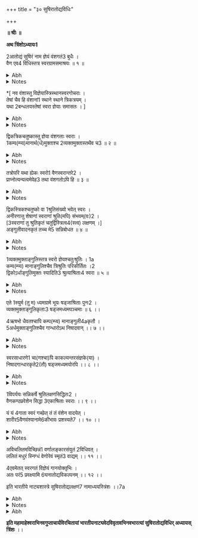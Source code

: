 +++
title = "३० सुषिरातोद्यविधिः"

+++
<pb n="139"/>

**॥ श्रीः ॥**


**अथ त्रिंशोऽध्यायः1**


2आतोद्यं सुषिरं नाम ज्ञेयं वंशगतं3 बुधैः ।  
वैण एव4 विधिस्तत्र स्वरग्रामसमाश्रयः ॥ १ ॥  

<details><summary>Abh</summary>


॥ त्रिंशोऽध्यायः ॥


रागात्मकं स्थायिपदं नियच्छ-  
न्नच्छिन्नवंशस्वरलब्धसारः ।  
कालात्मकोऽसौ परमेश्वरस्य  
स्याद्विग्रहोऽस्मद्भवबन्धनाय ॥  


एवं प्राक्तनेनाध्यायेन प्रस्तुतनाट्यविषयगान्धर्वोपयोगप्रतिपादनपरतया जातिविनियोगो
वर्णालङ्कारादिलक्षणं ततातोद्यस्वरूपं प्रसङ्गतः शुष्कस्वरूपं प्रतिपादितम् । तत्र ततादनन्तरं यद्यप्यवनद्धस्यैवोद्देशो
युक्तस्ततावनद्धयोर्गेयमानकक्षयोद्वहनहेतुत्वात्तथापि विनियोगे वैणानां स्वराणां वंश्यस्वभावमार्ग उपयोगं
गच्छतीति ततानन्तरं सुषिरस्यैव लक्षणं युक्तमित्याह । **आतोद्यं सुषिरं नामेति** । **नाम**शब्देनेदमाह ।
वंशातोद्यमिति पूर्वं भगव**न्महेश्वरा**राधनसाधनं **मतङ्गमुनि**प्रभृतिभिर्वेणुनिर्मितं ततो वंश इति प्रसिद्धम् । वस्तुतस्तु
छिद्रात्मकसुषिराभिव्यक्तस्वरविशेषरूपतयैवास्योपयोग इति । खदिरादिनिर्मितोऽप्यसौ भवत्येव । तथा
चोक्तम् ।

वंशे सृष्टा यदा पूर्वं वंशसंज्ञा तु वैणवी ।  
वंशास्तु खदिरा रौप्याः कांस्यजा वा सकाञ्चनाः ॥  

इति । अत एव सुषिरयोगात् प्राणसंयोगेनातोदनीयत्वा**दातोद्यं** वाद्यम् । तोद्यते आतुद्यते हन्यते वाद्यत इति
चतुर्णां वपुः । केवलमस्य तोदननिष्पन्नैः स्वरैस्ततसुषिरयोरुपकारित्वं वर्णानुसाम्ययोगेन त्ववनद्धधनयोः शरीरं
तु संवदनशक्तिक्रोडीकृतं समुल्लसितशक्तिकर्तृकमिति तत्तत्स्थानाभिघातजातस्वरद्वारलब्धोपयोगमपि
</details>

<details><summary>Notes</summary>



[^1]: **य**. एकत्रिंशोऽध्यायः । **र**. एकोनत्रिंशत्तमः । **भ**. सप्तविंशः । N: एकोनत्रिंशोऽध्यायः 

[^2]: N: **ड**. वाद्यं तु


[^3]: **ड**. कृतं 

[^4]: **भ**. एष
</details>

<pb n="140"/>

*[ नव वंशास्तु विज्ञेयास्त्रिस्थानस्वरगोचराः ।  
तेषां चैव हि वंशानां1 स्थाने स्थाने त्रिकत्रयम् ।  
यथा 2बन्धलयस्तेषां स्वरा ज्ञेयाः समासतः । ]  

<details><summary>Abh</summary>

त**दातोद्य**मुच्यते । तदा तुदति अभिहन्ति वादयति चेत्यकृतककर्मशक्तिमुद्रितस्वातन्त्र्यमवभाति । **ज्ञे**यमिति ।
वीणातो विलक्षणतया । कक्ष्या च स्वरतत्त्वस्य नातो लाभात् ।


**टीकाकारैः** पूर्वरङ्गे वंशस्य फूत्करणवैकल्यादसंस्कार्यता तत्र चेह चानुपयोग इति महता प्रयत्नेन
पूर्वपक्षायित्वा पूर्वरङ्गे **कुतपस्य तु विन्यास** (**भ. ना. अ**. ५--१७) इत्यादौ वंशस्याप्यस्ति
संस्कार्यत्वमित्युत्तरपक्षीचक्रे । तत् केवलं ग्रन्थभूयस्त्वकरणरसिकताविजृम्भितम् । **अस्मभ्यो** न खलु
शुष्कवादेनाभिरुचितमित्यास्ताम् ।


**वंशगतमिति** । वंशप्रकाररूपं (लोह)खदिरादेरपि संग्रहः । ननु **व्द्यधिष्ठानाः स्वरा वैणाः शारीराश्चे--**
(**भ. ना. अ**.२८--१२) त्यत्र वंशानां नामापि तत् किं न श्रावितं वंशाभिधानेनेत्याह । **बुधै**रिति । यथाश्रुतमेव
तदन्यनिरोधनपरं वचः किं च शारीरस्वरवैपरीत्यं वैणानामिति तथाभिधानमेतच्च तत्र व्याख्यातम् । ननु यदि
ज्ञेयं तर्ह्यस्योच्यतां लक्षणम् । आह । **वैण एव विधिस्तत्रे**ति । **स्वरग्राम**ग्रहणमुपलक्षणार्थम् । यत् किञ्चिदुक्तं
**प्राच्येऽध्यायद्वये** तत्सर्वं वंशेऽपि बोद्धव्यामित्यर्थः । तथाहि **मतङ्गमुनिना चत्वारो धातवो वंश** इत्यादिना
धातुविनियोगोऽपि प्रदर्शित एव ।


यत्त्वत्र **टीकाकृता** स्वगतपरगतत्वे धर्मस्यातिदेशस्य विकल्पलक्षणाभिधानलाघवोपयोगि--
त्वमतिदेशस्याभ्यधायि तदेवमेव । सर्वत्र **ब्राह्मणवद्राजा द्रष्टव्य** इत्यादावप्यतिदेशस्वरूपनिर्वाह इवेहापूर्वतया
मन्तव्यम् । यत्त्वतिदेशेन न सिध्यति तत्प्रातिस्विकम् ॥ १ ॥
</details>

<details><summary>Notes</summary>

*सार्धः श्लोको मयमातृकयोरेव वर्तते । **वृत्तिका**रस्तु तं न व्याख्यातवान् प्रक्षिप्त इति वा वंशानां संख्यामितेरनङ्गीकाराद्वा ।
तथापि स तु **मुनेरे**वेति **नान्यकुम्भकर्णवेम**प्रभृतिभिरुक्तम् । यथाह **नान्यः** । एवं नवैव वंशाञ् छुद्धान् ब्रूते त्रिकक्रमेणेह ।
**भरताचार्यो** वंशानां स्थाने स्थाने त्रिकत्रयमिति । इति ॥ **कुम्भकर्णः** । स्थानत्रयस्य निष्पत्त्यै **केचित कीर्तिधरादयः** ॥
नवैवात्र जगुर्वंशान् व्यवस्थातस्तथोच्यते ॥ इति । **वेमभूपालः** । अथान्यथाऽब्रवीत्तारमन्द्रमध्यव्यवस्थितम् ॥ अत्र **कीर्तिधरो**
राजा स्वराणां वंशभेदतः ॥ 

[^......]: एवं वंशा नवैवेति तन्मते प्रतिपादितम् ॥ इति । ग्रामत्रयविभागेन वंशानां नवकं **नारदो**क्तमुपष्टभ्य
**कीर्तिधरः**स्थानत्रयसिद्धेरेकैकस्य स्थालस्य वंशत्रयं निरूप्य वंशानां नवकं प्रधान्येन गृह्णाति । तन्मतावलम्बकोऽयं सार्धश्लोक
इति प्रक्षिप्तः स्यात् ।


[^1]: **म**. वर्णानां । 

[^2]: **म**. बद्ध ।
</details>

<pb n="141"/>

द्विकत्रिकचतुष्कास्तु ज्ञेया वंशगताः स्वराः ।  
1कम्प(म्प्य)मानार्थ(र्ध)मुक्ताश्च 2व्यक्तमुक्तास्तथैव च3 ॥ २ ॥  

<details><summary>Abh</summary>


अस्य लक्षणमाह । **द्विकत्रिकचतुष्कास्तु ज्ञेया वंशगता** इति । आननच्छिद्रेष्वाधारेषु गान्धारादि
(दी)त्याशयेन स्वरोत्पादकस्वरूपमुक्तम् । **कम्प्यमानार्थमुक्ताश्च व्यक्तमुक्तास्त्वि**त्यनेन छिद्रोपरि
दीयमानाङ्गलिगतच्छिद्रनिवेशिताङ्गुलिना क्रियया तीव्रातीव्रमध्यरूपप्राणपूरणप्रभवो हि वंशे स्वरविभागः ।
तत्र गान्धारादितया मध्यमस्वरोऽन्त्यो भवति । 1तदपेक्षया गान्धारे द्वितीयम् (यत्वम्) । तत एव च सामसु
गान्धारो द्वितीयो मध्यमो हि तत्र प्रथमः । आह च ।

यः सामगानां प्रथमः स वेणोर्मध्यमः स्वरः ॥  

(**नारदीयशिक्षा** १.५.१.)
इति ।


यद्यपि न च षट्सु कृष्टादिषु भव इति क्रमो युक्तस्तथापि षड्जस्य चतुःश्रुतित्वान् मध्यमत्वेन प्रत्यभिज्ञानम् ।
नन्वत्र वंशे कःस्वरविभाग इत्येवमाशयेनाह । **द्विकत्रिकचतुष्का** इति । स्वरस्वरूपोपयोगिषु छिद्रेष्वत्र स्वरशब्दः ।
तेन सर्वतोऽत्र नवच्छिद्राणि । वर्गशोऽभिधाने वायमाशयः । मुखि(ख) गतमन्त्यं च यच्छिद्रं तत्तावत् पूरकतया
पूर्यतया च मुखमारुतप्रवेशप्रतिघातोपयोगीत्येव नालच्छिद्रं स्वरविभागाय नोपयुक्तम् । तत्सप्तकं तु स्वर
विभागकृतम् । अत्रापि हि वर्गशोऽभिधानध्वन्यो भावः । वामहस्तेन त्रयः स्वराः । दक्षिणेन चत्वार इति । तथा
चोक्तम् ।

2षड्जस्त्वनामिकाङ्गुल्यामृषभो मध्यमाङ्गुलौ ।  
निरङ्गुल्यां च गान्धारो मध्यमः कम्पितो यथा ॥  


वामहस्ते त्रयो ह्येते चत्वारो दक्षिणे पुनः ।  
पञ्चमोऽनामिकायां तु धैवतो मध्यमाङ्गुलौ ॥  


प्रदेशिन्यां निषादस्तु मध्यमः कम्पितो यथा ।  

**पञ्चमोऽनामिकायामिति** वचनात् मध्यमस्वरे कनीयसीत्याह । **निरङ्गुलीति** । कनीयसी तर्जनी वा । स्थानं
चाङ्गुलीनामुक्तम् । **कर्कन्धूफलबीजवदङ्गुलीनां निवेशनमि**ति । **अन्ये बहिरष्टमं कार्यं छिद्रादन्यादनन्तरमिति**
</details>

<details><summary>Notes</summary>



[^1]: **न. ज**. कम्पिता ह्यर्घ । **य**. कम्प्यमाना । 

[^2]: **न. ज**. मुक्त । 

[^3]: N. **र**. मुक्ताङ्गुलिश्च ह । **भ**. मुक्ताङ्गुलस्तथा ।


[^1]: तदिति मध्यमापेक्षया । सामसु मगरिसधनिपा इति क्रमः । मध्यमग्रामे मपधनिसरिगाः । 

[^2]: एते श्लोका **विशाखिलस्या**
</details>

<pb n="142"/>

तत्रोपरि यथा ह्येकः स्वरो1 वैणस्वरान्तरे2 ।  
प्राप्नोत्यन्यत्वमेवेह3 तथा वंशगतोऽपि हि ॥ ३ ॥  

<details><summary>Abh</summary>

नवच्छिद्राणीच्छन्ति । तत्त्वेवं भवतु च्छिद्राङ्गुलीयोजनम् । अङ्गुलीनां तु कः क्रियाभेद इत्याह ।

कम्प्यमानार्थ(र्ध)मुक्ताश्च व्यक्तमुक्तास्यथैव च ।  

इति । नैव द्विकादिक्रमेण कम्प्यमानादियोगः । अपि तु तेनैव प्रकारेणार्धेन समत्वं येन तत्र **व्यक्तमुक्ता** इति
पृथगन्तेऽभिधानादन्ते चतुःश्रुतौ तावदयं विनियोगः । तदुक्तम् ।

ये चतुःश्रुतयोऽप्येषां पूर्णा रन्ध्रात्तु ते स्वराः ।  

इति । ततो द्विश्रुतेरधस्तादर्धमुक्ताङ्गुलित्वमध्यवस्यन् पारिशेष्यात् त्रिश्रुतेः । कम्प्यमानाङ्गुलियोगः तदुक्तम् ।

कम्प्यमानार्धमुक्ताश्च विज्ञेयास्ते त्रिकद्विकाः ।  

इति । एवं वंशस्य स्वरः प्रथमोत्पत्तिक्रमश्च स्वराणां दर्शितः । य**त्त्वन्येषां** तु साङ्गुलादिक्रमेणाङ्गुलीनिर्ह्लासदिशा
च ब्राह्मणक्षत्रियादिजातिविभागस्तदनुसारेण चोक्तप्रकृत्यादिविषयो नाट्योपयोगः कथितः स निस्वर इति
हृदये गृहीत्वा **मुनिना** दर्शितः ॥ २ ॥


नन्वेवं छिद्रेषु स्वराणां व्यवस्थितत्वमुक्तम् । दृश्यते चैवैकत्र स्वरसप्तकोपलम्भः ।
तत्कथमित्येतदाशङ्क्याह ।

तत्रोपरि यथा ह्येकस्वरो वैणस्वरान्तरे ।  
प्राप्नोत्यन्यत्वमेवेह तथा वंशगतोऽपि हि ॥  

इति । शारीरे **दाख्यां** च यथैक एव स्वर आधारभूतः स्वरान्तरविषयमन्यन्वं प्राप्नोति यथोक्तं **द्विविधैव
मूर्च्छनासिद्धिरि**ति (**भ. ना**. २८-३४) **यथा स्वराणां सततं मध्यमस्वरा (मध्यस्वरं) विदुर्बुधा** इति तथैव
वंशगतस्वरोऽपि स्वरान्तरविषयमन्यत्वं प्राप्नोति । तथा च धैवतांशकृतोऽपि । गीयमानेऽपूर्णवाचः प्राहुः ।
**धैवताद्वा निषादाद्वा स्थायी.......वांशिका** इति । पूर्णवाचस्तु षड्जर्षभगान्धाराः स्वराणामन्यतमात् ।
एतदाह । तत्र यथा वीणायां सार्यमाणायां प्रतिक्षणं मार्दवाय तत्त्वसम्पादनेन सैवान्या सम्पाद्यते । तेन तथावदिति
दर्शयति । **तत्रोपरि(रीति)** । न सामानाधिकरण्यतया विभक्तिनिर्देशः । अन्यथा तस्योपरि तस्यां तेन
</details>

<details><summary>Notes</summary>



[^1]: **ट**. स्वरे 

[^2]: **र**. अन्तरैः 

[^3]: **र**. एव स्यात् । **भ**. एवं स्यात्
</details>

<pb n="143"/>

द्विकस्त्रिकश्चतुष्को वा 1श्रुतिसंख्यो भवेत् स्वरः ।  
अनीरणात्तु शेषाणां स्वराणां श्रुति(मपि) संभवम्(वः)2 ।  
[3स्वराणां तु श्रुतिकृतं चतुर्द्विस्त्रित्व4(स्त्व) लक्षणम् ।]  
अङ्गुलीवादनकृतं तच्च मे5 सन्निबोधत ॥ ४ ॥  

<details><summary>Abh</summary>

तत्रैवोर्ध्वरूपतयाऽऽधेयरूपतयाऽवस्थिते स्वरे सतीत्यर्थः । एतदुक्तं भवति । प्रथममभ्यासकाले शूत्कारपूरणतया
स्वरोत्पत्तिक्रमो य उक्तस्तत्रैव स्थिते सति स्वरान्तरस्यात्र बलनम् । **यथा** वचनादत्र विपञ्च्यामिव श्रुतिक्रमलाभः
प्रस्फुटः । **षड्जं वदन्ति(ति) मयूरा**(र) (**नारदीयशिक्षा** १.५.३) इत्यादिवत् स्वगमकमध्यमवच्छारीरवदेव
वा विशिष्टध्वनिस्वभावत्वात् । अत एव शारीरवद्वंश्यानामारोहणमवरोहणं चेति **विशाखिलाचार्यः** ।


ननु यद्येवं दृष्टं स्याद्वंशस्य पृथगभिधानं शारीरे(ऽप्येवमेव स्यात्तत्र स्वरैः) अन्यविधिः (धेः)
स्वीकृतत्वादित्याशङ्क्याप्रकरत्वे(ङ्क्य प्रकारत्वे) नाह । **तत्रोपरी**ति । शारीरविषयादप्यस्योपरिभाव
उत्तीर्णत्वादनन्तर्भाव इति यावत् । यथा च वाद्यरूपतयाऽत्र लालित्यं नाम स्वाभाविको धर्मो न स त्व (नु)षक्तः
शारीरके भावाभावमार्दवपारुष्ययोगात् । तथा हि वदन्ति । वंशे गीतमिति । ततः शारीरतोऽप्यस्योत्कर्षो
वीणातश्च । उभयं ह्यनेन पूरय(र्य)ते वंशेन गीतिं भावयतीति च व्यवहारः शारीरमारुतस्यान्तरबाह्यप्रयत्नाच्च
व्यापारयोगात् । शारीरे तु गायत्येवेति व्यवहारः । आन्तरस्यैवात्र प्रयत्नस्य भावात् । वंशच्छिद्रपूरणप्रयत्नो हि
बाह्येऽसम्भवी । वीणायां तु वादयत्येवेति बाह्यस्यैव तन्त्रीहननकारिणः प्रयत्नस्य भावात् ।
इत्युभयविलक्षणमुभयधर्मानुगतं च वंशस्य रूपमित्यवश्यं वक्तव्यमिति तात्पर्यम् ॥ ३ ॥


द्विकस्त्रिकश्चतुष्को वा श्रुतिसङ्ख्यो भवेत् स्वरः ।  
अनीरणात्तु शेषाणां स्वराणामपि सम्भवः ॥  


अस्यार्थं **टीकाकार**स्तावदाह । इह वंशस्य च्छिद्रपिधानं मुखवाय्वादिसंयोगादङ्गलिसंयोगक्रियायाश्चेति
यत्तावत् स्वरनिष्पत्तौ कारणम् । तथा चाहुः ।

वांशी त्रिधा मूर्च्छना स्याद् द्विप्रयुक्ता हि सर्वतः ।  
तारमन्द्रादिका चान्या मुखमारुतमूर्च्छना ।  
तृतीया करशाखात्मा(त्म)स्वरोत्पत्तिप्रदायिनी ॥  
</details>

<details><summary>Notes</summary>



[^1]: **ज**. स्वरः स्या (**भ**. रश्च) च्छुतिसंख्यया । 

[^2]: **ज.ड**. सम्भवः । 

[^3]: इदमर्धं **नकडर**मातृकास्वेव वर्तते । **र**. N. श्रुत्या
कृतं स्वराणां तु द्विः पुनस्त्रिः (चतुस्त्रिः N:) प्रयोजितम् । 

[^4]: **ड**. तिस्रश्च । 

[^5]: N: **भ. र. ज**. वक्ष्याम्यतः परम् ।
</details>

<pb n="144"/>

1व्यक्तमुक्ताङ्गुलिस्तत्र स्वरो ज्ञेयश्चतुःश्रुतिः । 1a  
कम्प(म्प्य) मानाङ्गुलिश्चैव त्रिश्रुतिः परिकीर्तितः ।2  
द्विकोऽर्धाङ्गुलिमुक्तः स्यादिति3 श्रुत्याश्रिताः4 स्वरा ॥ ५ ॥  

<details><summary>Abh</summary>

इति । तत्रेयतापि स्वरजाताः प्रथमं न ग्रामविभागं भजन्ते । स हि च श्रुतिचर्चामपेक्षते । सा च प्रथमोत्पत्तौ
नास्ति । अनेनैव क्रमेण यावता च गान्धार इति । एष चार्थ(:) फल्गुप्रायः । न हीयता वीणायां श्रुतिचर्चा
काचिद्दर्शिता भवति । मुखवलनगतिस्वरतादि तु प्रयत्नबलेन भवदपि न श्रुतिभेदमाधत्ते

[^......]: वीणादिष्वपि
स किं न स्यात् । एतच्च श्रुतिनिरूपणप्रस्ताव एव वित**त्यास्माभि**र्विवेचितमित्यास्ताम् ।


तस्मात् प्राक्तनश्लोकोक्त एवार्थोऽनेन परिष्क्रियते । तत्र ह्युक्तं **तत्रोपरि स्वरान्तरेऽन्यत्वमेवे**ति । तच्च
कथं क्रियतामितीदमारभ्यते । यः स्वरो द्विक(स्) **त्रिक(श्)चतुष्को वे**ति नियतः स्वरस्थापनया छिद्रविशेषः
प्रसिद्ध इत्यर्थः । आधारतां **वा**शब्दोऽप्यर्थे । नयति व्युत्पादयति । तदयमर्थः । तत्राप्यन्यस्वच्छिद्रे शेषाणा-
मेषामप्यर्धस्वराणामिव या श्रुतिसंख्या भवेत् । कथं सा भवेत् । आपूरणादानयनादीरण अनादररन्ध्रपूरणाच्च ।
तत्र नयनमुभयोस्तीव्रातीव्रतया । रणनं तु प्रपूरणेन शब्दोत्पादनम् । पूरणं वायोः शीघ्रस्थिरतोदेन वदनजात् ।
वाय्वनुसारसम्पादकतीव्राद्यापूरणादिशैघ्य्रादिनिषेधात् क्रियते । तत्रान्येषामपि स्वराणां तत्र नियतस्वरेऽपि
छिद्रेऽस्ति सम्भवः । (**तु**कारेण द्विकत्रिकस्वराणामितरेऽप्येतत्पूर्यतया पूरणनिषेधः ।) न चेयतैव स्वरसम्भव
इत्याह । **अङ्गुलीवादनकृतं चे**ति । अत्र द्रष्टव्यः अङ्गुलीभिर्वादनं शब्दोत्पादनप्रकारः । सम्यगित्याह । **तच्च मे
संनिबोधते**ति ॥ ४ ॥

व्यक्तमुक्ताङ्गुलिस्तत्र स्वरो ज्ञेयश्चतुःश्रुतिः ।  
कम्प्यमानाङ्गुलिश्चैव त्रिश्रुतिः परिकीर्तितः ।  
द्विकोऽर्धाङ्गुलिमुक्तः स्यादिति श्रुत्याश्रिताः स्वराः ॥  

इति । स्वराणामनेन प्रागुक्त एव क्रम उक्तः । न च पुनरुक्तानां पूर्वनिष्पत्त्यभिप्रायेणाधारस्वरविषयत्येन
परमार्थतोऽस्यानि(स्त्यभि)धानम् । अधुना तु **तत्रोपरी**त्येतत्प्रसङ्गायाततदुत्पत्तिस्वरविषयस्तत्र वीणायां यथा
मूर्छनान्यत्वं तथा छिद्रेष्वङ्गुलिसारणाविशेषोत्कर्षेणेव छिद्रेष्वङ्गुलिवैचित्र्यात् स्वरसप्तकविभागो वर्णयिष्यते ।
**अन्ये** त्वङ्गुलिशब्देनात्रोर्ध्वमन्द्रमाहुः ॥ ५ ॥
</details>

<details><summary>Notes</summary>



[^1]: **भ**. प्रव्यक्तमुक्ताङ्गुलिस्तु ज्ञेयो वंशगतः श्रुतिः । 1a.N: द्रव्यमुक्ताङ्गुलिस्तत्र स्वरो ज्ञेयश्चतुःश्रुतिः । 

[^2]: **र**. परिकीर्त्यते ।
ड. च स्वरो भवेत । 

[^3]: N: **र**. कोऽर्धमुक्ताङ्गुलिः स्यादे (**भ**.स्त्वे)वम् । 

[^4]: **च**. आश्रित ।
</details>

<pb n="145"/>

एते 1स्युर्म (तु म) ध्यमग्रामे भूयः षड्जाश्रिताः पुनः2 ।  
व्यक्तमुक्ताङ्गुलिकृताः3 षड्जमध्यमपञ्चमाः ॥ ६ ।।  


4ऋषभो धैवतश्चापि कम्प(म्प्य) मानाङ्गुली4aकृतौ ।  
5अर्धमुक्ताङ्गुलिश्चैव गान्धारोऽथ निषादवान् ।। ७ ।।  

<details><summary>Abh</summary>


ननु कुत्रायं श्रुतिविभाग इत्याह । **एते तु मध्यमग्राम** इति । मध्यमस्वर स्तावत् प्रसिद्ध इति तदपेक्षया
चतुस्रिद्विसंख्यासारेण मध्यपञ्चमधैवतनिषादानामेव सम्भवति । षड्जग्रामे तु न तारगत्या न मन्द्रत्येति
मध्यमादिश्रुतिसंख्याक्रमानुरोधाच्चादौ मध्यमग्राम उक्तः ।


अथ षड्जग्रामेऽप्याह । **भूयः षड्जाश्रिताः पुनरि**ति । **पुनः** शब्दः पूर्वस्माद्विशेषद्योतकः । **भूय**
इत्यनेनेदमाह । मध्यग्रामे यदुक्तं तद्यथा द्विश्रुतिर्गान्धार इति तत् षड्जग्रामेऽपि न सुसङ्गच्छत इति तामाह ।

व्यक्तमुक्ताङ्गलिकृताः षड्जमध्यमपञ्चमाः ।  

चतुश्शुतिरत्र पञ्चम इति यावत् । षड्जमध्यमयोस्तु दृष्टान्ततया विवक्षितसमकक्ष्यतया निर्दिष्टः(र्देशः) ।। ६ ।।

ऋषभो धैवतश्चापि कम्प्यमानाङ्गुलीकृतौ ।  

धैवतस्रिश्रुतिरित्यर्थः ।

अर्धमुक्ताङ्गुलिश्चैव गान्धारोऽथ निषादवान् ।  

चकारेण मध्यमग्रामेऽपीत्थंभूतमनयोरित्याह । अत एव ग्रामापेक्षया रूपान्तराभावादेव कार्त्स्न्येन । अथवा
नोक्तगीतपञ्चककार्त्स्न्यपरिग्रहात् । उक्तमन्यत्र ।

मध्यमं पूरयेतत्र सप्ताङ्गलिविधानतः ।  
पञ्चस्वरगप्तिं कुर्यात् पञ्चभेदविकल्पनात् ।  
कम्पितां चलितां मुक्तामर्धमुक्तां निपीडिताम् ।  
यत्र..........वंशमधरस्थं प्रकम्पयेत् ।  
</details>

<details><summary>Notes</summary>



[^1]: **भ**. ज. तु । 

[^2]: **ड**. आश्रिताञ्छृणु । 

[^3]: **म**. कृतः । 

[^4]: **र**. निषादधैवतौ वापि । **ड**. धैवतश्चार्षभश्चैव (च. श्चापि) ।
**ज**. ऋषभः पञ्चमश्चैव । 4a. N:. ङ्गुलिकृतौ 

[^5]: **न**. ज. गान्धरश्च निषादश्चाप्यर्धमुक्ताङ्गुलीकृतौ ।
</details>

<pb n="146"/>

स्वरसाधारणे1 चा(णश्चा)पि काकल्यन्तरसंज्ञके(या) ।  
निषादगान्धारकृते2(तौ) षड्जमध्यमयोरपि ।। ८ ।।  

<details><summary>Abh</summary>


कम्पिता या गतिः प्रोक्ता वर्णालङ्कारगामिनी ।  
अङ्गुल्याश्चलता यत्र स्वरसम्पादने यथा ।  
सञ्चारिवर्णसंयुक्ता चलिता नाम सा स्मृता ।  
स्वरमुक्तेन रन्ध्रेण मुक्ता नाम प्रवर्तते ।  
अर्धमुक्तेन चाप्यत्वा(स्या)र्धमुक्तानुजायते ।  
सुषिरैः सर्वधानेकैः(पिहितैः सर्वै) रङ्गुलीभिः समन्ततः ।  
यदा पूरयते वंशं ज्ञेया सा तु निपीडिता ।।  

इति ।। ७ ।।


अथ **स्वरसाधारणो**त्पत्तिं दर्शयति ।

स्वरसाधारणश्चापि काकल्यन्तरसंज्ञया ।  
निषादगान्धारकृतौ षड्जमध्यमयोरपि ।।  

इह **स्वरसाधारण**......आधेयरूपतया पृथक्छिद्रता न संभवति केवलमाधारस्वररूपतया......भवेत् । तत्र
वीणायां पूर्ववत् स्थितसाधारणायां स्वरसाधारणे क्रियमाणे गान्धारनिष्पादनतन्त्र्योरेव द्विश्रुतिकतायामायतत्त्वेन
पीडनं क्रियते न तु मध्यमषड्जतन्त्र्योः । शैथिल्यमुपयोगि । गान्धारनिषादोत्कर्षाए(दे)व त-
(**द**)**पेक्ष**स्योभया(यौ) । वंशे तु शरीरैरेव न पूर्वसिद्धा । **कैश्चिन्न** तन्त्रीष्विव स्वरा अपि तावतैव प्रयत्नेन
निष्पाद्येत्यु(द्या इत्यु)त्कृष्ट गान्धारे निषादे हीयमानेऽवश्यं निकृष्टो मध्यमोऽयत्नेन निष्पद्यते । अन्यथा
षड्विंशतिश्रुतयो भवेयुः । तेन व्यक्तमुक्ताङ्गुलिस्वरौ अर्धमुक्ताङ्गुलिश्च मध्यम इत्येवमन्तरस्वरो निष्पद्यते । एवं
काकल्यामपि वाच्यम् । तदेतदाह । **निषादगान्धारकृतौ** विकारकरणे **षड्जमध्यमयोरपि** चेद्विकारस्तत् साधारणं
सम्पद्यते । **च**शब्दोऽप्यर्थे । नत्वेके त्वेकस्मिन् स्वरेण विकरणयोर्द्वयोः किमर्थं विकृतिरित्याशङ्क्याह । न
स्वरसाधारणत्वेन तस्य काकल्यन्तरत्वमात्रस्वरद्वयस्य सम्यक् स्थितिर्यतो भवति द्वयोर्विकारः । एतदुक्तं भवति
। एतदेव च स्वरसाधारणत्वं यदेतस्माद्रूपाद्ध्वंसनं स्वरान्तररूपोपजीवनमिति ।। ८ ।।
</details>

<details><summary>Notes</summary>



[^1]: N: **म**. साधारणश्चापि(N) ॰णे नापि(N) ह्यन्तर (भ. ह्युत्तर)स्वरसंज्ञया 

[^2]: N: **र. ज**. गान्धारयोस्तु (ड. श्च)
</details>

<pb n="147"/>

1विपर्ययः सन्निकर्षे श्रुतिलक्षणसिद्धितः2 ।  
वैणकण्ठप्रवेशेन सिद्धा 3एकाश्रिताः स्वराः ।। ९ ।।  


यं यं 4गाता स्वरं गच्छेत् तं तं वंशेन वादयेत् ।  
शारीर5वैणवंश्यानामे6कीभावः प्रशस्यते7 ।। १० ।।  

<details><summary>Abh</summary>


ननु समन्द्रमध्यतारविभागः कथम् । ननु च स्वराणां न ह्येकविंशतिरत्र वीणायामिव स्वराः स्थानत्रयं
च शरीरवदुपलभ्येतेत्याशङ्क्याह ।

विपर्ययः सन्निकर्ष श्रुतिलक्षणसिद्धितः ।  
वैणकण्ठप्रदेशेन सिद्धा एकाश्रिताः स्वराः ।।  

इति । सम्भावितस्तावद्वर्णे चाविद्धगतिभावो यावदभ्यासान्तर्गतो धार्यस्तावदन्तस्वरं जनयति । प्रथमं छिद्रकस्य
संस्कारमात्रं जायते । न स्वरः । तत्र....वस्थानेन यः स्वरो निष्पद्यते स तावन् मध्यमः । तदाह । सिद्धाः सन्तो
ये स्वराः कण्ठाश्रिता मध्यमसप्तकरूपा इत्यर्थः । अत्र हेतुः । वेणुषु प्रधानसप्तककृतेषु मूर्च्छनानिर्देशकारिषु
मध्यमेषु कण्ठेषु शारीरेषु मध्यमसप्तककृतेषु प्रदेशादेकीभावापत्तेरेव । वंशे बन्ध इति लक्ष्यवतां व्यवहारः ।
तारमन्द्रसप्तकं तु कथमित्याह । तच्चासाधारणे स्फुटत्वं तस्य सिद्धिर्यतो भवति स **श्रुतिलक्षणसिद्धिः**
ओष्ठमुद्राविशेषः । तमवेक्ष्यः यो वंशस्य **सन्निकर्षो**....तेन छिद्रान्तर्गतमावरणं वंशस्य स्वोत्कर्षत्वेन छिद्रस्य
स्पष्टत्वं तस्मिन् सति **विपर्ययः** कण्ठ्यसप्तकान्तर्गतलक्षणमुखसंयोगेन सङ्कटे छिद्रे विकारोदयो
विकटेनामन्द्रसम्पत्तिरिति यावतैवं (यावत् । एवं) त्रिस्थानसिद्धिपादे त्रिवंशे । अतः
शारीरवैणस्वरविषयलक्षणपोषणमनेन सम्यक् क्रियतात् ।। ९ ।।


यं यं गाता स्वरं गच्छेत् तन्तद्(तं तं) वंशेन वादयेत् ।  
शारीरवैणवंशा(श्या)नामेकीभावः प्रशस्यते ।।  


**गच्छेदिति** । यं गमिष्यति यो न च गच्छति स च गतवानिति कालसामान्येन दर्शितम् । अतो
वंशस्य प्रदर्शकत्वं पूरकत्वादयो धर्मा दर्शिताः । **गाते**ति । ध्रुवागानस्याप्यत्र प्राधान्येनोपयोग उक्तः ।
**शारीरवैणवंश्यानामि**ति । तद्धितेनाप्यनावेक्षेऽप्येकत्र स्वरनिष्पत्तिर्दर्शिता । इतरेतरयोगभूतभेदत्वं सूचयता
पृथगुपयोगो दर्शितः । तथा च श्रीम**न्मतङ्गमुनिना** वंशवाद्यस्य स्वरसाम्याश्रयो विनियोग उक्तः ।

अध्वन्यागमने चैव कामिन्या निर्जितस्य च ।  
शोकार्तस्य प्रकुर्वीत मध्यमं मृदुमिश्रितम् ।।  
</details>

<details><summary>Notes</summary>



[^1]: **र**. विपर्ययात् 

[^2]: **ज**. सिद्धिदः । **र**. संहितः 

[^3]: **च**. कण्ठ । **ज**. वंश 

[^4]: **भ**. गान 

[^5]: N: **भ**. वंशवैणानां


[^6]: **र**. एक 

[^7]: **च**. प्रदास्यते
</details>

<pb n="148"/>

अविचलितमविच्छिन्नं1 वर्णालङ्कारसंयुतं 2विधिवत् ।  
ललितं मधुरं स्निग्धं वेणोरेवं स्मृतं3 वाद्यम् ।। ११ ।।  


4एवमेतत् स्वरगतं विज्ञेयं गानयोक्तृभिः ।  
अतः परं5 प्रवक्ष्यामि 6घनातोद्यविकल्पनम् ।। १२ ।।  


इति भारतीये नाट्यशास्त्रे सुषिरातोद्यलक्षणं7 नामाध्ययस्त्रिंशः ।।7a  

<details><summary>Abh</summary>


शृङ्का(ङ्गा)रे वा वियोक्तव्यमत्यन्तललितं द्रुतम् ।  
क्रोधे चैवाभिमाने च स्फुरितद्रुतकन्पितम् ।।  

इत्यादि । **एकीभाव** इति । अनेकरूपस्यैव शारीर्यादिरस्ति रूपस्यैव स्वरत्रयस्य निपुण-
निर्मितसचित्रपानगन्धवदेकतयावभास इत्ययं तत्र **भाव**शब्देन दर्शितः । **प्रशस्यत** इति ।
दृष्टादृष्टविभवसिद्धिप्रदत्वादिति भावः ।। १० ।।


अथास्य वंशवाद्य (स्य) सर्वथोपयोग इति दर्शयति ।

अविचलितमविच्छिन्नं वर्णालङ्कारसंयुतं विधिवत् ।  

**अविचलितमि**ति । स्थिरो ह्यत्र स्वर इत्युक्तम् । **अविच्छिन्नमि**ति । वीणातन्त्रीवद्दुष्प्रहतार्थसम्भावनेन
साधारणक्लेशाभावेन् निर्विघ्नम् । **वर्णालड्कारः** सर्व एव . . . . . शारीरान्तर्गतैः संयुक्तम् । अत एव सर्वान्
वाद्याविधीन् तत्त्वानुगतान् लययतिप्रभृतीनर्हतीति **विधिवत्** । एवं तावद्गीतिभागोऽनेन पूर्यत इत्युक्त्वा हृद्यतमं
त्वेतदेवेत्याह ।

ललितं मधुरं स्निग्धं वेणोरेवाश्रितं(वं स्मृतं) वाद्यम् ।  

इति । **ललितमि**ति । स्वभावतो हर्षोद्दीपनेन रसचर्वणोपयोगि । **मधुरमि**ति । गात्रप्रयुक्तं परुषमपि स्वरं
स्वावस्थापनया हृद्यतामापादयतीति । **वेणोरि**ति सुषिरोपलक्षणम् ।। ११ ।।


अध्यायत्रयार्थमुपसंहरन् भाविना सह सङ्गतिं करोति । **एवमेतत् स्वरकृ(ग)तमि**ति ।
</details>

<details><summary>Notes</summary>



[^1]: **च**. अविक्रुष्टं 

[^2]: **न**. मुद्रम् । (ड.मन्द्रम् ।) विधिवल्ललितं मधुरं वेणोः 

[^3]: **म. य** विधं 

[^4]: **ड**. एवमेतत्
सुषिरस्वरकृतं......वंशयोक्तृभिः 

[^5]: **ज**. ऊर्ध्वं 

[^6]: N **र**. घनताल । **च**. तालवाद्य 

[^7]: **र**. आतोद्यविधानो
नामैकोनत्रिंशत्तमोऽध्यायः । **ड**. विधानो । **न**. विधानं । **भ**. वीणासुषिरातोद्यलक्षणं नामाध्यायः सप्तविंशः । **य**. एकत्रिंशः
भमातृकायां वीणाध्याय (२९) भाग अव वंशाध्यायः (३०) । तस्यां मातृकायामयं सप्तविंशत्वेन पठितः । 7a. N:. इति
भारतीये सषिरातोद्यविधानो नाम एकोनत्रिंशत् ।।
</details>

<pb n="149"/>

<details><summary>Abh</summary>

शारीरवैणवंश्यादिस्वरा एवेति तैर्गानं स्वरपूरणमिति । **स्वरगतस्यै**वोपसंहारः ।
गानप्राधान्याच्च **गानयोक्तृभिरि**त्युक्तम् । रूपे च स्वरे निरूपिते मनस्यनिरूपणावकाश इत्याह । **अतः परं
घनातोद्यविकल्पनं प्रवक्ष्यामी**ति शिवम् ।


आक्षेपयोजनवचस्करकल्पमेव  
यद्वंशरन्ध्रचरणं तदुपास्य सम्यक् ।  


स्पष्टीकृतोऽभिनवगुप्तपदाभिधेन  
तस्यैव लक्षणविधिः स गभीरभावः ।। १२ ।।  
</details>

**इति महामाहेश्वराभिनवगुप्ताचार्यविरचितायां भारतीयनाट्यवेदविवृतावभिनवभारत्यां
सुषिरातोद्यविधिर् अध्यायस् त्रिंशः** ।।
